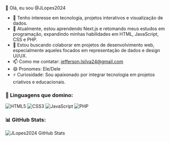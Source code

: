 👋 Olá, eu sou @JLopes2024  
- 👀 Tenho interesse em tecnologia, projetos interativos e visualização de dados.  
- 🌱 Atualmente, estou aprendendo Next.js e retomando meus estudos em programação, expandindo minhas habilidades em HTML, JavaScript, CSS e PHP.  
- 💞️ Estou buscando colaborar em projetos de desenvolvimento web, especialmente aqueles focados em representação de dados e design UI/UX.  
- 📫 Como me contatar: [jefferson.lsilva24@gmail.com](mailto:jefferson.lsilva24@gmail.com)  
- 😄 Pronomes: Ele/Dele  
- ⚡ Curiosidade: Sou apaixonado por integrar tecnologia em projetos criativos e educacionais.  

### 🚀 Linguagens que domino:
![HTML5](https://img.shields.io/badge/HTML5-%23E34F26.svg?style=for-the-badge&logo=html5&logoColor=white)
![CSS3](https://img.shields.io/badge/CSS3-%231572B6.svg?style=for-the-badge&logo=css3&logoColor=white)
![JavaScript](https://img.shields.io/badge/JavaScript-%23F7DF1E.svg?style=for-the-badge&logo=javascript&logoColor=black)
![PHP](https://img.shields.io/badge/PHP-%23777BB4.svg?style=for-the-badge&logo=php&logoColor=white)

### 📊 GitHub Stats:
![JLopes2024 GitHub Stats](https://github-readme-stats.vercel.app/api?username=JLopes2024&show_icons=true&theme=radical)
